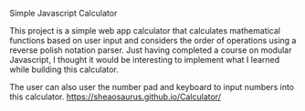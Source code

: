 Simple Javascript Calculator

This project is a simple web app calculator that calculates mathematical functions based on user input and considers the order of operations using a reverse polish notation parser.
Just having completed a course on modular Javascript, I thought it would be interesting to implement what I learned while building this calculator. 

The user can also user the number pad and keyboard to input numbers into this calculator.
https://sheaosaurus.github.io/Calculator/
